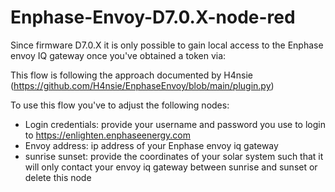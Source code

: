 # Enphase-Envoy-D7.0.X-node-red
Since firmware D7.0.X it is only possible to gain local access to the Enphase envoy IQ gateway once you've obtained a token via:

This flow is following the approach documented by H4nsie (https://github.com/H4nsie/EnphaseEnvoy/blob/main/plugin.py)

To use this flow you've to adjust the following nodes:
- Login credentials: provide your username and password you use to login to https://enlighten.enphaseenergy.com
- Envoy address: ip address of your Enphase envoy iq gateway
- sunrise sunset: provide the coordinates of your solar system such that it will only contact your envoy iq gateway between sunrise and sunset or delete this node

